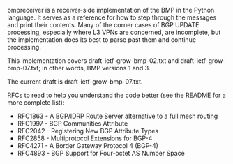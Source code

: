 bmpreceiver is a receiver-side implementation of the BMP in the Python language. It serves as a reference for how to step through the messages and print their contents. Many of the corner cases of BGP UPDATE processing, especially where L3 VPNs are concerned, are incomplete, but the implementation does its best to parse past them and continue processing.

This implementation covers draft-ietf-grow-bmp-02.txt and draft-ietf-grow-bmp-07.txt; in other words, BMP versions 1 and 3.

The current draft is draft-ietf-grow-bmp-07.txt.

RFCs to read to help you understand the code better (see the README for a more complete list):
  * RFC1863 - A BGP/IDRP Route Server alternative to a full mesh routing
  * RFC1997 - BGP Communities Attribute
  * RFC2042 - Registering New BGP Attribute Types
  * RFC2858 - Multiprotocol Extensions for BGP-4
  * RFC4271 - A Border Gateway Protocol 4 (BGP-4)
  * RFC4893 - BGP Support for Four-octet AS Number Space